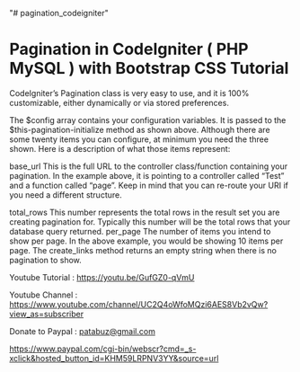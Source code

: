 "# pagination_codeigniter" 


Pagination in CodeIgniter ( PHP MySQL ) with Bootstrap CSS Tutorial 
=================================================================

CodeIgniter’s Pagination class is very easy to use, and it is 100% customizable, either dynamically or via stored preferences.

The $config array contains your configuration variables. It is passed to the $this-pagination-initialize  method as shown above. Although there are some twenty items you can configure, at minimum you need the three shown. Here is a description of what those items represent:

base_url This is the full URL to the controller class/function containing your pagination. In the example above, it is pointing to a controller called “Test” and a function called “page”. Keep in mind that you can re-route your URI if you need a different structure.

total_rows This number represents the total rows in the result set you are creating pagination for. Typically this number will be the total rows that your database query returned.
per_page The number of items you intend to show per page. In the above example, you would be showing 10 items per page.
The create_links method returns an empty string when there is no pagination to show.


Youtube Tutorial : https://youtu.be/GufGZ0-qVmU

Youtube Channel : https://www.youtube.com/channel/UC2Q4oWfoMQzi6AES8Vb2vQw?view_as=subscriber

Donate to Paypal : patabuz@gmail.com

https://www.paypal.com/cgi-bin/webscr?cmd=_s-xclick&hosted_button_id=KHM59LRPNV3YY&source=url
